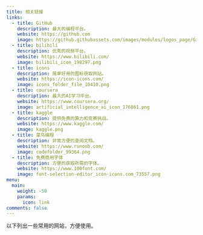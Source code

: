 ```yaml
---
title: 相关链接
links:
  - title: GitHub
    description: 最大的编程平台。
    website: https://github.com
    image: https://github.githubassets.com/images/modules/logos_page/GitHub-Mark.png
  - title: bilibili
    description: 优秀的视频平台。
    website: https://www.bilibili.com/
    image: bilibili_icon_198297.png
  - title: icons
    description: 简单好用的图标获取网站。
    website: https://icon-icons.com/
    image: icons_folder_file_10410.png
  - title: coursera
    description: 最大的AI学习平台。
    website: https://www.coursera.org/
    image: artificial_intelligence_ai_icon_176861.png
  - title: kaggle
    description: 提供免费的算力和竞赛挑战。
    website: https://www.kaggle.com/
    image: kaggle.png
  - title: 菜鸟编程
    description: 非常方便的查阅文档。
    website: https://www.runoob.com/
    image: codefolder_99364.png
  - title: 免费商用字体
    description: 方便的获取所需的字体。
    website: https://www.100font.com/
    image: font-selection-editor_icon-icons.com_73557.png
menu:
  main:
    weight: -50
    params:
      icon: link
comments: false
---
```


以下列出一些常用的网站，方便使用。
